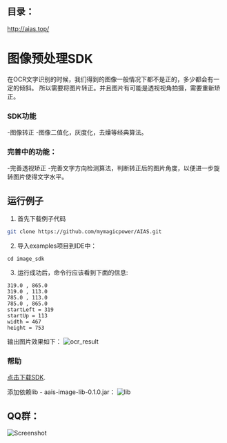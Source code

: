 ## 目录：
http://aias.top/

# 图像预处理SDK
在OCR文字识别的时候，我们得到的图像一般情况下都不是正的，多少都会有一定的倾斜。
所以需要将图片转正。并且图片有可能是透视视角拍摄，需要重新矫正。

### SDK功能
-图像转正
-图像二值化，灰度化，去燥等经典算法。

### 完善中的功能：
-完善透视矫正
-完善文字方向检测算法，判断转正后的图片角度，以便进一步旋转图片使得文字水平。

## 运行例子
1. 首先下载例子代码
```bash
git clone https://github.com/mymagicpower/AIAS.git
```

2. 导入examples项目到IDE中：
```
cd image_sdk
```

3. 运行成功后，命令行应该看到下面的信息:
```text
319.0 , 865.0
319.0 , 113.0
785.0 , 113.0
785.0 , 865.0
startLeft = 319
startUp = 113
width = 467
height = 753
```
输出图片效果如下：
![ocr_result](https://djl-model.oss-cn-hongkong.aliyuncs.com/AIAS/image_sdk/images/rotation.png)


### 帮助 
[点击下载SDK](https://djl-model.oss-cn-hongkong.aliyuncs.com/jars/aais-image-lib-0.1.0.jar). 

添加依赖lib - aais-image-lib-0.1.0.jar：
![lib](https://djl-model.oss-cn-hongkong.aliyuncs.com/AIAS/image_sdk/images/lib.png)

## QQ群：
![Screenshot](https://djl-model.oss-cn-hongkong.aliyuncs.com/AIAS/OCR/OCR_QQ.png)
